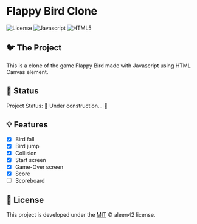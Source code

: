# Flappy Bird Clone

![License](https://img.shields.io/badge/license-MIT-green) ![Javascript](https://aleen42.github.io/badges/src/javascript.svg) ![HTML5](https://img.shields.io/badge/HTML-canvas-%23EF6629?logo=html5)

## 🐦 The Project 

<p>This is a clone of the game Flappy Bird made with Javascript using HTML Canvas element.</p>

## 📍 Status

Project Status: 🚧 Under construction... 🚧

## 💡 Features

- [x] Bird fall
- [x] Bird jump
- [x] Collision
- [x] Start screen
- [x] Game-Over screen
- [x] Score
- [ ] Scoreboard

## 📝 License
This project is developed under the [MIT](https://aleen42.github.io/PersonalWiki/MIT.html) © aleen42 license.
